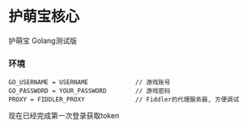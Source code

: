 # 护萌宝核心
护萌宝 Golang测试版

### 环境
```
GO_USERNAME = USERNAME             // 游戏账号
GO_PASSWORD = YOUR_PASSWORD        // 游戏密码
PROXY = FIDDLER_PROXY              // Fiddler的代理服务器, 方便调试
```

现在已经完成第一次登录获取token